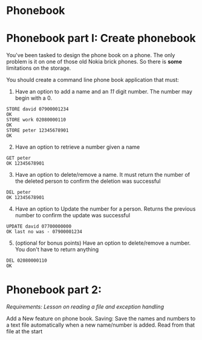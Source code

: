 # Phonebook

# Phonebook part I: Create phonebook
You've been tasked to design the phone book on a phone. 
The only problem is it on one of those old Nokia brick phones. So there is **some** limitations on the storage.


You should create a command line phone book application that must:
1. Have an option to add a name and an *11* digit number. The number may begin with a 0.
```
STORE david 07900001234
OK
STORE work 02080000110
OK
STORE peter 12345678901
OK
```
2. Have an option to retrieve a number given a name
```
GET peter
OK 12345678901
```
3. Have an option to delete/remove a name. It must return the number of the deleted person to confirm the deletion was successful
```
DEL peter
OK 12345678901
```
4. Have an option to Update the number for a person. Returns the previous number to confirm the update was successful  
```
UPDATE david 07700000000
OK last no was - 07900001234
```

5. (optional for bonus points) Have an option to delete/remove a number. You don't have to return anything
```
DEL 02080000110
OK
```


# Phonebook part 2:
*Requirements: Lesson on reading a file and exception handling*

Add a New feature on phone book. Saving: Save the names and numbers to a text file automatically when a new name/number is added. Read from that file at the start

